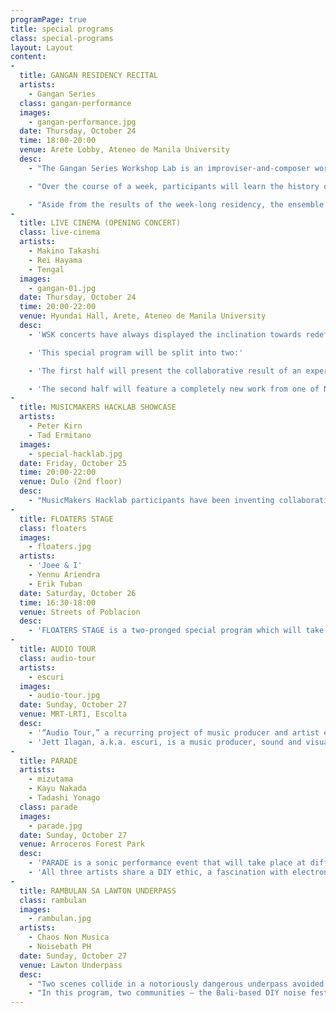 ```yaml
---
programPage: true
title: special programs
class: special-programs
layout: Layout
content:
-
  title: GANGAN RESIDENCY RECITAL
  artists:
    - Gangan Series
  class: gangan-performance
  images:
    - gangan-performance.jpg
  date: Thursday, October 24
  time: 18:00-20:00
  venue: Arete Lobby, Ateneo de Manila University
  desc:
    - "The Gangan Series Workshop Lab is an improviser-and-composer workshop which explores the potential of graphic scores and playing in medium-to-large ensembles. Graphic scores’ emphasis on alternative procedures allows more flexibility and possibilities yet retains or reconfigures certain compositional devices."

    - "Over the course of a week, participants will learn the history of graphic notation and undergo various exercises that will aid them in developing their own compositional strategies and notational systems which will culminate in a collaboratively-composed graphic score to be performed by selected festival musicians."

    - "Aside from the results of the week-long residency, the ensemble will perform two other scores: Tad Ermitaño’s “Malaganito 1.0” — a video score that only partially specifies and loosely suggests moods and rhythms — and another from Ignaz Schick, a Berlin-based experimental musician who specializes in free jazz and improvisation."
-
  title: LIVE CINEMA (OPENING CONCERT)
  class: live-cinema
  artists:
    - Makino Takashi
    - Rei Hayama
    - Tengal
  images:
    - gangan-01.jpg
  date: Thursday, October 24
  time: 20:00-22:00
  venue: Hyundai Hall, Arete, Ateneo de Manila University
  desc:
    - 'WSK concerts have always displayed the inclination towards redefining the limits of audiovisual performance. Synthesizing the visual with the sonic to form synesthetic displays, WSK events draw not only from live and expanded cinematic tradition but rather from a long lineage of photographic, performative, and experiential forms including the camera obscura, the panorama and diorama, the magic lantern, the color organ, liquid light shows and other theatrical formats.'

    - 'This special program will be split into two:'

    - 'The first half will present the collaborative result of an experimental film workshop conducted by Japanese artists Makino Takashi and Rei Hayama. In collaboration with WSK founder Tengal, live improvisational music and performances will augment and interact with the projected filmic output producing a highly sensorial event featuring the interplay of light, motion, bodies, and electronics.'

    - 'The second half will feature a completely new work from one of Manila’s earliest and most trailblazing experimental multimedia art groups: The Children of Cathode Ray. Established in 1989, three of the group’s original core members — Tad Ermitaño, Magyar Tuazon, and Jing Garcia — will perform. A Cathode Ray piece might have radios and 4-second cassette-tape loops feeding into a mix filled with drums and electronic percussion, effected guitars, synthesized pads, vintage gears and passionate raving in an invented language, which would in turn be augmented visually by video feedback, projections of exposed Super-8 abraded with a variety of kitchen implements, or VHS spliced on a pair of consumer VCRs. CCR created the sound of the future, yesterday.'
-
  title: MUSICMAKERS HACKLAB SHOWCASE
  artists:
    - Peter Kirn
    - Tad Ermitano
  images:
    - special-hacklab.jpg
  date: Friday, October 25
  time: 20:00-22:00
  venue: Dulo (2nd floor)
  desc:
    - "MusicMakers Hacklab participants have been inventing collaborative performances that propose ways in which music can be a speculative medium for sustainability at a time when we face now-inevitable shifts in the world’s politics and climate. Just- created performance designs, circuits, code, and ideas will be put to the test in front of a live audience as a multidisciplinary group of creative performers share the work they've constructed over the course of the WSK festival week. Expect new work in live musical performance, movement, visuals, and surprises."
-
  title: FLOATERS STAGE
  class: floaters
  images:
    - floaters.jpg
  artists:
    - 'Joee & I'
    - Yennu Ariendra
    - Erik Tuban
  date: Saturday, October 26
  time: 16:30-18:00
  venue: Streets of Poblacion
  desc:
    - 'FLOATERS STAGE is a two-pronged special program which will take place along the streets and in the open public spaces of Poblacion, Makati. It will feature two collaborations: one between avant-pop electronica solo project Joee & I and the Poblacion Marching Band and the other between musician Yennu Ariendra and producer-publisher Erik Tuban wherein they will both present renditions of vernacular musical genres prevalent in their respective areas of residence: dangdut koplo and budots.'
-
  title: AUDIO TOUR
  class: audio-tour
  artists:
    - escuri
  images:
    - audio-tour.jpg
  date: Sunday, October 27
  venue: MRT-LRT1, Escolta
  desc:
    - '“Audio Tour,” a recurring project of music producer and artist escuri, is a soundwalk activity which encourages active listening among participants as they wander around specific locations as an alternative way of perceiving and relating to one’s environment. This iteration invites the audience to stroll through the historic street of Escolta in Manila. Designed to encourage an awareness of the omnipresence of sound, this program treats spaces as living organisms, each possessing their own unique character, communicating its stories through sound.'
    - 'Jett Ilagan, a.k.a. escuri, is a music producer, sound and visual artist from Laguna, Philippines. His audio works explore sound and particularly the idea of “cultural soundscapes” through various methods such as field recordings and personal encounters with the subject environment and its locals.'
-
  title: PARADE
  artists:
    - mizutama
    - Kayu Nakada
    - Tadashi Yonago
  class: parade
  images:
    - parade.jpg
  date: Sunday, October 27
  venue: Arroceros Forest Park
  desc:
    - 'PARADE is a sonic performance event that will take place at different parts of the Arroceros Forest Park. Three artists — mizutama, Kayu Nakada, and Tadashi Yonago — will invite the audience to position themselves anywhere within the park and to produce sound in any way they can, using whatever instrument they have on hand. FM transmitters and radios will be supplied by the artists to willing participants who may or may not use the devices in any way they see fit.'
    - 'All three artists share a DIY ethic, a fascination with electronics and aleatoric processes, and a tendency to find beauty in everyday life. These sensibilities are evident in this program which aims to activate the site as a sanctuary for ludic interactions.'
-
  title: RAMBULAN SA LAWTON UNDERPASS
  class: rambulan
  images:
    - rambulan.jpg
  artists:
    - Chaos Non Musica
    - Noisebath PH
  date: Sunday, October 27
  venue: Lawton Underpass
  desc:
    - "Two scenes collide in a notoriously dangerous underpass avoided by most pedestrians who would rather play real-life Frogger than risk getting mugged at knifepoint. Newly renovated, with its grime-caked tiled surfaces haphazardly scrubbed and its inhabitants dehumanized and evicted, the underpass is slowly regaining the trust of the commuters it terrified in the past."
    - "In this program, two communities — the Bali-based DIY noise festival Chaos Non Musica and Manila-based experimental collective Noisebath PH — square off to once again disrupt the area’s foot traffic and jolt passersby out of their 9-to-5 stupor with their careful selection of guttural growls and banshee screams, skull-drilling skronks and grating waves of static."
---
```


